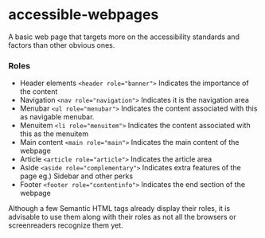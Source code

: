 # accessible-webpages
A basic web page that targets more on the accessibility standards and factors than other obvious ones.


### Roles

- Header elements ```<header role="banner">``` Indicates the importance of the content
- Navigation ```<nav role="navigation">``` Indicates it is the navigation area
- Menubar ```<ul role="menubar">``` Indicates the content associated with this as navigable menubar.
- Menuitem ```<li role="menuitem">``` Indicates the content associated with this as the menuitem
- Main content ```<main role="main">``` Indicates the main content of the webpage
- Article ```<article role="article">``` Indicates the article area
- Aside ```<aside role="complementary">``` Indicates extra features of the page eg.) Sidebar and other perks
- Footer ```<footer role="contentinfo">``` Indicates the end section of the webpage

Although a few Semantic HTML tags already display their roles, it is advisable to use them along with their roles as not all the browsers or screenreaders recognize them yet.
